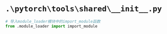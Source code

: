 # `.\pytorch\tools\shared\__init__.py`

```py
# 导入module_loader模块中的import_module函数
from .module_loader import import_module
```